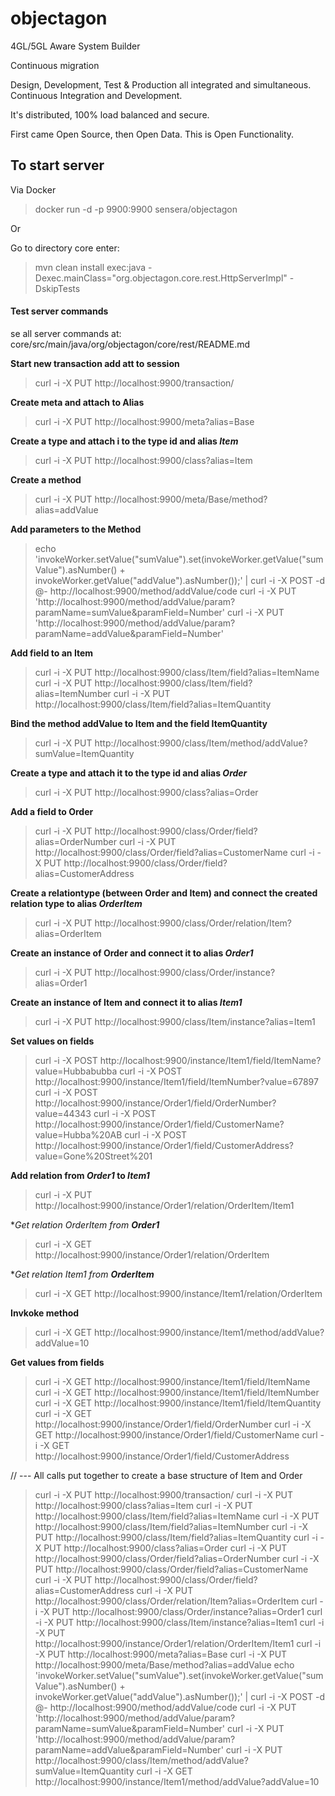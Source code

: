 objectagon
==========

4GL/5GL Aware System Builder

Continuous migration

Design, Development, Test & Production all integrated and simultaneous.
Continuous Integration and Development.
  
It's distributed, 100% load balanced and secure.

First came Open Source, then Open Data. This is Open Functionality.
  
##  To start server

Via Docker

> docker run -d -p 9900:9900 sensera/objectagon

Or

Go to directory core
enter:
> mvn clean install exec:java -Dexec.mainClass="org.objectagon.core.rest.HttpServerImpl" -DskipTests

#### Test server commands

se all server commands at: 
core/src/main/java/org/objectagon/core/rest/README.md




**Start new transaction add att to session**
> curl -i -X PUT http://localhost:9900/transaction/


**Create meta and attach to Alias**
> curl -i -X PUT http://localhost:9900/meta?alias=Base

**Create a type and attach i to the type id and alias *Item***
> curl -i -X PUT http://localhost:9900/class?alias=Item

**Create a method**
> curl -i -X PUT http://localhost:9900/meta/Base/method?alias=addValue

**Add parameters to the Method**
> echo 'invokeWorker.setValue("sumValue").set(invokeWorker.getValue("sumValue").asNumber() + invokeWorker.getValue("addValue").asNumber());' | curl -i -X POST -d @- http://localhost:9900/method/addValue/code
> curl -i -X PUT 'http://localhost:9900/method/addValue/param?paramName=sumValue&paramField=Number' 
> curl -i -X PUT 'http://localhost:9900/method/addValue/param?paramName=addValue&paramField=Number'

**Add field to an Item**
> curl -i -X PUT http://localhost:9900/class/Item/field?alias=ItemName
> curl -i -X PUT http://localhost:9900/class/Item/field?alias=ItemNumber
> curl -i -X PUT http://localhost:9900/class/Item/field?alias=ItemQuantity

**Bind the method addValue to Item and the field ItemQuantity**
> curl -i -X PUT http://localhost:9900/class/Item/method/addValue?sumValue=ItemQuantity

**Create a type and attach it to the type id and alias *Order***
> curl -i -X PUT http://localhost:9900/class?alias=Order

**Add a field to Order**
> curl -i -X PUT http://localhost:9900/class/Order/field?alias=OrderNumber
> curl -i -X PUT http://localhost:9900/class/Order/field?alias=CustomerName
> curl -i -X PUT http://localhost:9900/class/Order/field?alias=CustomerAddress


**Create a relationtype (between Order and Item) and connect the created relation type to alias *OrderItem***
> curl -i -X PUT http://localhost:9900/class/Order/relation/Item?alias=OrderItem


**Create an instance of Order and connect it to alias *Order1***
> curl -i -X PUT http://localhost:9900/class/Order/instance?alias=Order1

**Create an instance of Item and connect it to alias *Item1***
> curl -i -X PUT http://localhost:9900/class/Item/instance?alias=Item1

**Set values on fields**
> curl -i -X POST http://localhost:9900/instance/Item1/field/ItemName?value=Hubbabubba
> curl -i -X POST http://localhost:9900/instance/Item1/field/ItemNumber?value=67897
> curl -i -X POST http://localhost:9900/instance/Order1/field/OrderNumber?value=44343
> curl -i -X POST http://localhost:9900/instance/Order1/field/CustomerName?value=Hubba%20AB
> curl -i -X POST http://localhost:9900/instance/Order1/field/CustomerAddress?value=Gone%20Street%201

**Add relation from *Order1* to *Item1***
> curl -i -X PUT http://localhost:9900/instance/Order1/relation/OrderItem/Item1

**Get relation *OrderItem* from **Order1***
> curl -i -X GET http://localhost:9900/instance/Order1/relation/OrderItem

**Get relation *Item1* from **OrderItem***
> curl -i -X GET http://localhost:9900/instance/Item1/relation/OrderItem

**Invkoke method**
> curl -i -X GET http://localhost:9900/instance/Item1/method/addValue?addValue=10

**Get values from fields**
> curl -i -X GET http://localhost:9900/instance/Item1/field/ItemName
> curl -i -X GET http://localhost:9900/instance/Item1/field/ItemNumber
> curl -i -X GET http://localhost:9900/instance/Item1/field/ItemQuantity
> curl -i -X GET http://localhost:9900/instance/Order1/field/OrderNumber
> curl -i -X GET http://localhost:9900/instance/Order1/field/CustomerName
> curl -i -X GET http://localhost:9900/instance/Order1/field/CustomerAddress


// --- All calls put together to create a base structure of Item and Order
> curl -i -X PUT http://localhost:9900/transaction/
> curl -i -X PUT http://localhost:9900/class?alias=Item
> curl -i -X PUT http://localhost:9900/class/Item/field?alias=ItemName
> curl -i -X PUT http://localhost:9900/class/Item/field?alias=ItemNumber
> curl -i -X PUT http://localhost:9900/class/Item/field?alias=ItemQuantity
> curl -i -X PUT http://localhost:9900/class?alias=Order
> curl -i -X PUT http://localhost:9900/class/Order/field?alias=OrderNumber
> curl -i -X PUT http://localhost:9900/class/Order/field?alias=CustomerName
> curl -i -X PUT http://localhost:9900/class/Order/field?alias=CustomerAddress
> curl -i -X PUT http://localhost:9900/class/Order/relation/Item?alias=OrderItem
> curl -i -X PUT http://localhost:9900/class/Order/instance?alias=Order1
> curl -i -X PUT http://localhost:9900/class/Item/instance?alias=Item1
> curl -i -X PUT http://localhost:9900/instance/Order1/relation/OrderItem/Item1
> curl -i -X PUT http://localhost:9900/meta?alias=Base
> curl -i -X PUT http://localhost:9900/meta/Base/method?alias=addValue
> echo 'invokeWorker.setValue("sumValue").set(invokeWorker.getValue("sumValue").asNumber() + invokeWorker.getValue("addValue").asNumber());' | curl -i -X POST -d @- http://localhost:9900/method/addValue/code
> curl -i -X PUT 'http://localhost:9900/method/addValue/param?paramName=sumValue&paramField=Number' 
> curl -i -X PUT 'http://localhost:9900/method/addValue/param?paramName=addValue&paramField=Number'
> curl -i -X PUT http://localhost:9900/class/Item/method/addValue?sumValue=ItemQuantity
> curl -i -X GET http://localhost:9900/instance/Item1/method/addValue?addValue=10